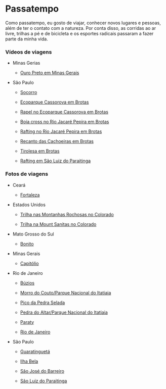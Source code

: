 Passatempo
================

Como passatempo, eu gosto de viajar, conhecer novos lugares e pessoas, além de ter o contato com a natureza. Por conta disso, as corridas ao ar livre, trilhas a pé e de bicicleta e os esportes radicais passaram a fazer parte da minha vida.

### Vídeos de viagens

+ Minas Gerias

  + [Ouro Preto em Minas Gerais](https://www.youtube.com/watch?v=HsQzaZmNhG8)

+ São Paulo

    + [Socorro](https://youtu.be/Lg9no7VTdo8)

    + [Ecoparque Cassorova em Brotas](https://www.youtube.com/watch?v=l5_m1oW_Q4g)

    + [Rapel no Ecoparque Cassorova em Brotas](https://www.youtube.com/watch?v=z2SOVaBZHZ8)

    + [Boia cross no Rio Jacaré Pepira em Brotas](https://www.youtube.com/watch?v=FvyvbC4xHOI)

    + [Rafting no Rio Jacaré Pepira em Brotas](https://www.youtube.com/watch?v=DN0SaPF8fMQ)

    + [Recanto das Cachoeiras em Brotas](https://www.youtube.com/watch?v=jQp-QwIRuAU)

    + [Tirolesa em Brotas](https://www.youtube.com/watch?v=tA6xVkXyIy8)

    + [Rafting em São Luiz do Paraitinga](https://www.youtube.com/watch?v=dGD1oNL03n8)



### Fotos de viagens

+ Ceará

  + [Fortaleza](https://photos.google.com/album/AF1QipMAzwQzpprArthIUTF1Xe6_RwSd53HuEmbvzMw)

+ Estados Unidos

    + [Trilha nas Montanhas Rochosas no Colorado](https://photos.app.goo.gl/dNNDuyZsHtBdkJ8V8)

    + [Trilha na Mount Sanitas no Colorado](https://goo.gl/photos/sMvnbPLNfiS1q41e7)

+ Mato Grosso do Sul

  + [Bonito](https://photos.google.com/share/AF1QipPykFBcJjRoP3HP9TFQ8sSPBnS9W7YH3j4K-j2zK_8cu67l3S34XHH2qGOGl0dEIA?key=LWNMcVZaQk5velFGenhlWEpYejRYd0R6cFQ2SVFR)

+ Minas Gerais

  + [Capitólio](https://photos.google.com/share/AF1QipP7Nh29iGpn1ieEV2O_P12xWJVOnqgHgxNYU2ClXXkkHnjB-f0Hyj6dLysWhXMo3A?key=Vi1ma0Z1Z2lYWER1MWZCLUN1WmQ4bHhHUDFlcFF3)

+ Rio de Janeiro

    + [Búzios](https://photos.google.com/share/AF1QipM2rHz5ALeeIP4_AeLdFWjxdaKDojj7IKp4SOABuDfPiE8-4dD8YBXTJHBuKgvibw?key=ZDBVTVpPOFJhcGN2OFM5ZGFWQnBMZ1pnRUVlSGFn)

    + [Morro do Couto/Parque Nacional do Itatiaia](https://photos.google.com/album/AF1QipM1II3WXlU94POY02K4U5TWMbBxeTi97PsvlxM)

    + [Pico da Pedra Selada](https://photos.google.com/share/AF1QipMNhMXWzIsd5u9oXdoCYay_n9e_OXziih5tIXhBhxlME_kaU7yap1XGK_NqAkA9Uw?key=aFU2VGg5RHJsTk92QXJyby1pNFNDcVpiaDhkb2Zn)

    + [Pedra do Altar/Parque Nacional do Itatiaia](https://photos.google.com/album/AF1QipOGVWgui1rdqkptQfiCGFdtVqR0091ITAcGHdU)

    + [Paraty](https://photos.google.com/share/AF1QipMA2VLDIYx0UvR1-MEc22rDb68RkM1GDYLhrKZ7YrDpBZleOJ2PhmxQ2WMVzEGEAw?key=dWl3TWdxMTRocldPTTBjcFNmdWVjMEpRLVU1NUVR)

    + [Rio de Janeiro](https://photos.google.com/share/AF1QipOgvkCxOcwuTK3C81A4klALTZv35nlO4KoNoF-4Q39_Nm_Jsrpen0-hG940jIc1fA?key=OEpvSDh2NUFlNVVzb0R2X1RKbEVyekhjem0zdlFB)

+ São Paulo

    + [Guaratinguetá](https://photos.google.com/share/AF1QipNytXAfXQIw5WLgRe2iNtW7F8tuQQnHo9riIWQtrpKv4XC9NIV47GsoBySDxAs9-w?key=cU5rS2NkN1hkUW5VNGFHdXZsQXpfMWxsMmtTOVFn)

    + [Ilha Bela](https://photos.google.com/share/AF1QipPahugHuIpGHXII15zNK5AJApoox52XOpRHIuv7a6UE5tdAECFdnF6Z3dZv6-_O4g?key=QXNCX2NJd3ZzSFB4amtxdHFPalN5QUxJQ19QaTNR)

    + [São José do Barreiro](https://photos.google.com/album/AF1QipOyB1NBu0WxnbqMQ14ZUJM2xyewqoYBowT4DCY)

    + [São Luiz do Paraitinga](https://photos.google.com/share/AF1QipNWGMeFYcPBZhr3FsAMvhRBk6wU68cXk8l7FOY9JBnfQEV8AxILMKP7ElLFQHgDAA?key=Yzhmak50bXJWV2ZFT2lENDhWdU1tWHZxbjhmRXhn)